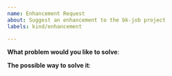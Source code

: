 ```yaml
---
name: Enhancement Request
about: Suggest an enhancement to the bk-job project
labels: kind/enhancement

---
```

<!-- 
 Please start by describing the problem that you are trying to solve. There may already
 be a solution, or there may be a way to solve it that you hadn't considered.
 -->

**What problem would you like to solve**:

**The possible way to solve it**:  
